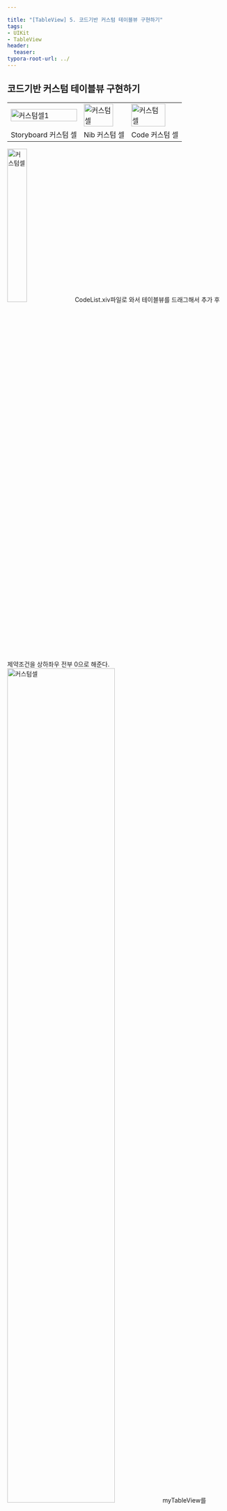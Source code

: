 ```yaml
---

title: "[TableView] 5. 코드기반 커스텀 테이블뷰 구현하기"
tags: 
- UIKit
- TableView
header: 
  teaser: 
typora-root-url: ../
---
```


<!-- <img src="/assets/img/2025-05-08-[UIKit]-tableView2/1.png" alt="1" width="50%"> -->

<!-- <img src="{{ '/assets/img/2025-05-08-[UIKit]-tableView2/1.png' | relative_url }}" alt="커스텀셀" width="30%"> -->

## 코드기반 커스텀 테이블뷰 구현하기

<table>
  <tr>
    <td><img src="{{ '/assets/img/2025-05-08-[UIKit]-tableView3/image-20250509020704480.png' | relative_url }}" alt="커스텀셀1" width="100%"></td>
    <td><img src="{{ '/assets/img/2025-05-08-[UIKit]-tableView4/image-20250511173004744.png' | relative_url }}" alt="커스텀셀" width="85%"></td>
      <td><img src="{{ '/assets/img/2025-05-08-[UIKit]-tableView5/image-20250511181826302.png' | relative_url }}" alt="커스텀셀" width="85%"></td>
  </tr>
  <tr>
    <td style="text-align:center;">Storyboard 커스텀 셀</td>
    <td style="text-align:center;">Nib 커스텀 셀</td>
      <td style="text-align:center;">Code 커스텀 셀</td>
  </tr>
</table>

<img src="{{ '/assets/img/2025-05-08-[UIKit]-tableView5/image-20250511174809378.png' | relative_url }}" alt="커스텀셀" width="30%"> 
CodeList.xiv파일로 와서 테이블뷰를 드래그해서 추가 후 제약조건을 상하좌우 전부 0으로 해준다.
<br/>

<img src="{{ '/assets/img/2025-05-08-[UIKit]-tableView5/image-20250511175003817.png' | relative_url }}" alt="커스텀셀" width="70%"> 
myTableView를 ViewController로 드래그해서 IBOutlet 추가한다. 이떄 추가가안되면 xib파일의 viewController가 연결되있는지 확인한다.
<br/>

### CodeCell.swift

```swift
//
//  CodeCell.swift
//  UITableViewTutorial
//
//  Created by 김동현 on 5/11/25.
//

import UIKit

class CodeCell: UITableViewCell {
    
    lazy var titleLabel: UILabel = {
        let label = UILabel()
        label.translatesAutoresizingMaskIntoConstraints = false
        label.text = "타이틀 라벨타이틀 라벨타이틀 라벨타이틀 라벨타이틀 라벨"
        label.numberOfLines = 1
        label.font = UIFont.systemFont(ofSize: 14, weight: .bold)
        return label
    }()
    
    lazy var bodyLabel: UILabel = {
        let label = UILabel()
        label.translatesAutoresizingMaskIntoConstraints = false
        label.text = "바디 라벨바디 라벨바디 라벨바디 라벨바디 라벨바디 라벨바디 라벨바디 라벨바디 라벨바디 라벨바디 라벨바디 라벨바디 라벨바디 라벨바디 라벨바디 라벨바디 라벨바디 라벨바디 라벨바디 라벨바디 라벨바디 라벨바디 라벨바디 라벨바디 라벨바디 라벨바디 라벨"
        label.numberOfLines = 0
        label.font = UIFont.systemFont(ofSize: 12, weight: .regular)
        return label
    }()
    
    fileprivate func configureUI() {
        self.backgroundColor = .systemYellow
        
        // 타이틀 라벨 설정
        self.contentView.addSubview(self.titleLabel)
        NSLayoutConstraint.activate([
            titleLabel.topAnchor.constraint(equalTo: self.contentView.topAnchor, constant: 10),
            titleLabel.leadingAnchor.constraint(equalTo: self.contentView.leadingAnchor, constant: 10),
            titleLabel.trailingAnchor.constraint(equalTo: self.contentView.trailingAnchor, constant: -10),
        ])
        
        // 바디 라벨 설정
        self.contentView.addSubview(self.bodyLabel)
        NSLayoutConstraint.activate([
            bodyLabel.topAnchor.constraint(equalTo: self.titleLabel.bottomAnchor, constant: 10),
            bodyLabel.leadingAnchor.constraint(equalTo: self.contentView.leadingAnchor, constant: 10),
            bodyLabel.trailingAnchor.constraint(equalTo: self.contentView.trailingAnchor, constant: -10),
            bodyLabel.bottomAnchor.constraint(equalTo: self.contentView.bottomAnchor, constant: -10)
        ])
    }
    
    // 원래는 awakefromnib을 타지만 코드로 UI를 진행한다면 awakefromnib을 타지 않는다.
    override init(style: UITableViewCell.CellStyle, reuseIdentifier: String?) {
        super.init(style: style, reuseIdentifier: reuseIdentifier) /// 부모의 로직을 싱행시키는 의미
        configureUI()
    }
    
    required init?(coder: NSCoder) {
        super.init(coder: coder)
    }
    
    override func layoutSubviews() {
        super.layoutSubviews()
    }
}



#if DEBUG
import SwiftUI

extension UIView {
    private struct ViewRepresentable: UIViewRepresentable {
        let uiView: UIView
        func updateUIView(_ uiView: UIViewType, context: Context) {
        }
        func makeUIView(context: Context) -> some UIView {
            uiView
        }
    }
    
    func getPreview() -> some View {
        ViewRepresentable(uiView: self)
    }
}
#endif

#if DEBUG
import SwiftUI

struct CodeCell_PreviewProvider_Previews: PreviewProvider {
    static var previews: some View {
        CodeCell().getPreview()
            .previewLayout(.fixed(width: 200, height: 100))
    }
}
#endif

```



### CodeListViewController

```swift
//
//  CodeListViewController.swift
//  UITableViewTutorial
//
//  Created by 김동현 on 5/8/25.
//

import UIKit

class CodeListViewController: UIViewController {

    
    @IBOutlet weak var myTableView: UITableView!
    var dummySections: [DummySection] = DummySection.getDumies(10)
   
    override func viewDidLoad() {
        super.viewDidLoad()
        configureTableView()
    }
    
    fileprivate func configureTableView() {
        
        // CodeCell에서는 이 줄만 필요
        self.myTableView.register(CodeCell.self, forCellReuseIdentifier: "CodeCell")
        
        self.myTableView.dataSource = self
        self.myTableView.delegate = self
    }
}


/// UITableView의 데이터 관리 역할을 담당
extension CodeListViewController: UITableViewDataSource {
    
    /// 섹션이 여러개일때만 사용
    /// 섹션의 타이틀 설정
    func tableView(_ tableView: UITableView, titleForHeaderInSection section: Int) -> String? {
        return "헤더: " + dummySections[section].title
    }
    
    func tableView(_ tableView: UITableView, titleForFooterInSection section: Int) -> String? {
        return "푸터: " + dummySections[section].title
    }
    
    /// 섹션이 여러개일때만 사용
    /// 현재 섹션이 몇개인지
    func numberOfSections(in tableView: UITableView) -> Int {
        return dummySections.count
    }
    
    /// 하나의 섹션에 몇개의 rows가 있냐
    func tableView(_ tableView: UITableView, numberOfRowsInSection section: Int) -> Int {
        return dummySections[section].rows.count
    }
    
    /// 각 셀에 대한 내용을 구성하여 반환 -> 셀의 종류를 정하기 - 테이블뷰 셀을 만들어서 반환해라
    /// - indexPath: 셀의 위치를 나타내는 인덱스 경로
    /// - returns: 구성된 UITableViewCell 객체
    func tableView(_ tableView: UITableView, cellForRowAt indexPath: IndexPath) -> UITableViewCell {
        /// 기본 스타일의 셀 생성 (textLabel과 detailTextLabel 포함)
        /// let cell = UITableViewCell(style: .subtitle, reuseIdentifier: "MyCell")
        
        // [guard let] 방식
        guard let cell = tableView.dequeueReusableCell(withIdentifier: "CodeCell", for: indexPath) as? CodeCell else {
            return UITableViewCell()
        }
        
        let sectionData: DummySection = dummySections[indexPath.section]
        
        let cellData: DummyData = sectionData.rows[indexPath.row]
        
        /// 셀의 주 텍스트를 더미 데이터에서 가져오기
        cell.titleLabel.text = cellData.title
        
        /// 셀의 서브 타이틀 설정
        cell.bodyLabel.text = cellData.body
        
        //cell.detailTextLabel?.numberOfLines = 0
        return cell
        
        /*
        [if let] 방식
        if let cell = tableView.dequeueReusableCell(withIdentifier: "StoryBoardCell", for: indexPath) as? StoryboardCell {
            let sectionData: DummySection = dummySections[indexPath.section]
            
            let cellData: DummyData = sectionData.rows[indexPath.row]
            
            /// 셀의 주 텍스트를 더미 데이터에서 가져오기
            cell.titleLabel.text = cellData.title
            
            /// 셀의 서브 타이틀 설정
            cell.bodyLabel.text = cellData.body
            
            //cell.detailTextLabel?.numberOfLines = 0
            return cell
        } else {
            return UITableViewCell()
        }
        */
    }
}

/// 이벤트 관련 부분 - 셀 선택 등 사용자 인터랙션(이벤트) 관련 처리
extension CodeListViewController: UITableViewDelegate {
    /// 사용자가 특정 셀을 선택했을 때 호출되는 메서드
    /// - Parameters:
    ///   - tableView: 이벤트가 발생한 테이블 뷰
    ///   - indexPath: 선택된 셀의 위치
    func tableView(_ tableView: UITableView, didSelectRowAt indexPath: IndexPath) {
        print(#fileID, #function, #line, "- indexPath: \(indexPath.row)")
    }
}

```

